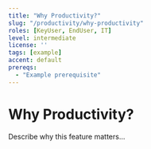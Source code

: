 ```yaml
---
title: "Why Productivity?"
slug: "/productivity/why-productivity"
roles: [KeyUser, EndUser, IT]
level: intermediate
license: ''
tags: [example]
accent: default
prereqs:
  - "Example prerequisite"
---
```


# Why Productivity?

Describe why this feature matters...

